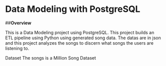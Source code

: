 # Data Modeling with PostgreSQL


##**Overview**


This is a Data Modeling project using PostgreSQL. This project builds an ETL pipeline using Python using generated song data. The datas are in json and this project analyzes the songs to discern what songs the users are listening to. 


Dataset
The songs is a Million Song Dataset
